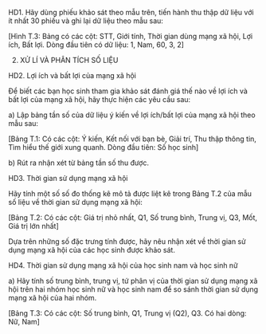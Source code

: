 HD1. Hãy dùng phiếu khảo sát theo mẫu trên, tiến hành thu thập dữ liệu với ít nhất 30 phiếu và ghi lại dữ liệu theo mẫu sau:

[Hình T.3: Bảng có các cột: STT, Giới tính, Thời gian dùng mạng xã hội, Lợi ích, Bất lợi. Dòng đầu tiên có dữ liệu: 1, Nam, 60, 3, 2]

2. XỬ LÍ VÀ PHÂN TÍCH SỐ LIỆU

HD2. Lợi ích và bất lợi của mạng xã hội

Để biết các bạn học sinh tham gia khảo sát đánh giá thế nào về lợi ích và bất lợi của mạng xã hội, hãy thực hiện các yêu cầu sau:

a) Lập bảng tần số của dữ liệu ý kiến về lợi ích/bất lợi của mạng xã hội theo mẫu sau:

[Bảng T.1: Có các cột: Ý kiến, Kết nối với bạn bè, Giải trí, Thu thập thông tin, Tìm hiểu thế giới xung quanh. Dòng đầu tiên: Số học sinh]

b) Rút ra nhận xét từ bảng tần số thu được.

HD3. Thời gian sử dụng mạng xã hội

Hãy tính một số số đo thống kê mô tả được liệt kê trong Bảng T.2 của mẫu số liệu về thời gian sử dụng mạng xã hội:

[Bảng T.2: Có các cột: Giá trị nhỏ nhất, Q1, Số trung bình, Trung vị, Q3, Mốt, Giá trị lớn nhất]

Dựa trên những số đặc trưng tính được, hãy nêu nhận xét về thời gian sử dụng mạng xã hội của các học sinh được khảo sát.

HD4. Thời gian sử dụng mạng xã hội của học sinh nam và học sinh nữ

a) Hãy tính số trung bình, trung vị, tứ phân vị của thời gian sử dụng mạng xã hội trên hai nhóm học sinh nữ và học sinh nam để so sánh thời gian sử dụng mạng xã hội của hai nhóm.

[Bảng T.3: Có các cột: Số trung bình, Q1, Trung vị (Q2), Q3. Có hai dòng: Nữ, Nam]